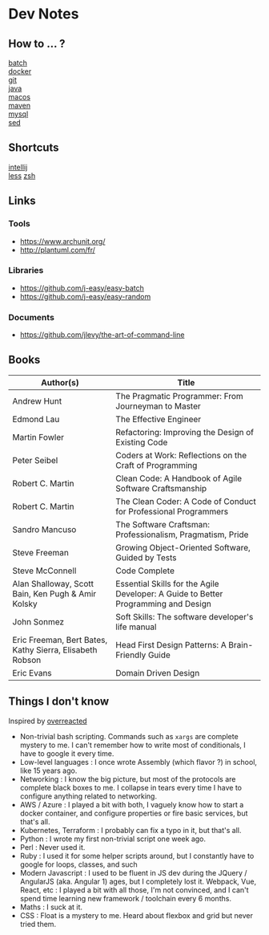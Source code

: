 # Dev Notes

## How to ... ?

[batch](./howto-batch.md)  
[docker](./howto-docker.md)  
[git](./howto-git.md)  
[java](./howto-java.md)  
[macos](./howto-macos.md)  
[maven](./howto-maven.md)  
[mysql](./howto-mysql.md)  
[sed](./howto-sed.md)  

## Shortcuts

[intellij](./shortcuts-intellij.md)  
[less](./shortcuts-less.md)
[zsh](./shortcuts-zsh.md)

## Links

### Tools

- https://www.archunit.org/
- http://plantuml.com/fr/

### Libraries

- https://github.com/j-easy/easy-batch
- https://github.com/j-easy/easy-random

### Documents

- https://github.com/jlevy/the-art-of-command-line

## Books

| Author(s) | Title |
|---|---|
| Andrew Hunt | The Pragmatic Programmer: From Journeyman to Master |
| Edmond Lau | The Effective Engineer |
| Martin Fowler | Refactoring: Improving the Design of Existing Code |
| Peter Seibel | Coders at Work: Reflections on the Craft of Programming |
| Robert C. Martin | Clean Code: A Handbook of Agile Software Craftsmanship |
| Robert C. Martin | The Clean Coder: A Code of Conduct for Professional Programmers |
| Sandro Mancuso | The Software Craftsman: Professionalism, Pragmatism, Pride |
| Steve Freeman | Growing Object-Oriented Software, Guided by Tests |
| Steve McConnell | Code Complete |
| Alan Shalloway, Scott Bain, Ken Pugh & Amir Kolsky | Essential Skills for the Agile Developer: A Guide to Better Programming and Design |
| John Sonmez | Soft Skills: The software developer's life manual |
| Eric Freeman, Bert Bates, Kathy Sierra, Elisabeth Robson | Head First Design Patterns: A Brain-Friendly Guide |
| Eric Evans | Domain Driven Design |

## Things I don't know

Inspired by [overreacted](https://overreacted.io/things-i-dont-know-as-of-2018/)

- Non-trivial bash scripting. Commands such as `xargs` are complete mystery to me. I can't remember how to write most of conditionals, I have to google it every time.
- Low-level languages : I once wrote Assembly (which flavor ?) in school, like 15 years ago.
- Networking : I know the big picture, but most of the protocols are complete black boxes to me. I collapse in tears every time I have to configure anything related to networking.
- AWS / Azure : I played a bit with both, I vaguely know how to start a docker container, and configure properties or fire basic services, but that's all.
- Kubernetes, Terraform : I probably can fix a typo in it, but that's all.
- Python : I wrote my first non-trivial script one week ago.
- Perl : Never used it.
- Ruby : I used it for some helper scripts around, but I constantly have to google for loops, classes, and such
- Modern Javascript : I used to be fluent in JS dev during the JQuery / AngularJS (aka. Angular 1) ages, but I completely lost it. Webpack, Vue, React, etc : I played a bit with all those, I'm not convinced, and I can't spend time learning new framework / toolchain every 6 months.
- Maths : I suck at it.
- CSS : Float is a mystery to me. Heard about flexbox and grid but never tried them.
